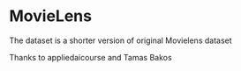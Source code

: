 # MovieLens
The dataset is a shorter version of original Movielens dataset

Thanks to appliedaicourse and Tamas Bakos
